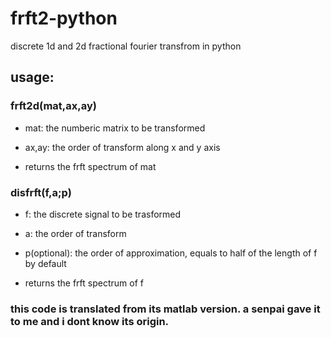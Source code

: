 # frft2-python
discrete 1d and 2d fractional fourier transfrom in python

## usage:

### frft2d(mat,ax,ay)
  
- mat: the numberic matrix to be transformed
  
- ax,ay: the order of transform along x and y axis
  
- returns the frft spectrum of mat
  
### disfrft(f,a;p)
  
- f: the discrete signal to be trasformed

- a: the order of transform

- p(optional): the order of approximation, equals to half of the length of f by default

- returns the frft spectrum of f
  
### this code is translated from its matlab version. a senpai gave it to me and i dont know its origin.
